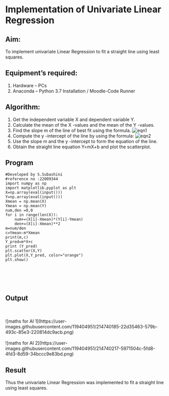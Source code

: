 # Implementation of Univariate Linear Regression
## Aim:
To implement univariate Linear Regression to fit a straight line using least squares.
## Equipment’s required:
1.	Hardware – PCs
2.	Anaconda – Python 3.7 Installation / Moodle-Code Runner
## Algorithm:
1.	Get the independent variable X and dependent variable Y.
2.	Calculate the mean of the X -values and the mean of the Y -values.
3.	Find the slope m of the line of best fit using the formula.
 ![eqn1](./eq1.jpg)
4.	Compute the y -intercept of the line by using the formula:
![eqn2](./eq2.jpg)  
5.	Use the slope m and the y -intercept to form the equation of the line.
6.	Obtain the straight line equation Y=mX+b and plot the scatterplot.
## Program
```
#Developed by S.Subashini
#reference no :22009344
import numpy as np
import matplotlib.pyplot as plt
X=np.array(eval(input()))
Y=np.array(eval(input()))
Xmean = np.mean(X)
Ymean = np.mean(Y)
num,den =0,0
for i in range(len(X)):
    num+=(X[i]-Xmean)*(Y[i]-Ymean)
    den+=(X[i]-Xmean)**2
m=num/den
c=Ymean-m*Xmean
print(m,c)
Y_pred=m*X+c
print (Y_pred)
plt.scatter(X,Y)
plt.plot(X,Y_pred, color="orange")
plt.show()






```
## Output
</br>
</br>![maths for AI 1](https://user-images.githubusercontent.com/119404951/214740185-22d35463-579b-493c-85e3-220814dc9acb.png)

</br>
</br>![maths for AI 2](https://user-images.githubusercontent.com/119404951/214740217-5971504c-5fd8-4fd3-8d59-34bccc9e83bd.png)


## Result
Thus the univariate Linear Regression was implemented to fit a straight line using least squares.
